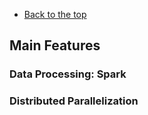 - [Back to the top](https://yanlitao.github.io/fastDP/Reproduction)

## Main Features

### Data Processing: Spark

### Distributed Parallelization
